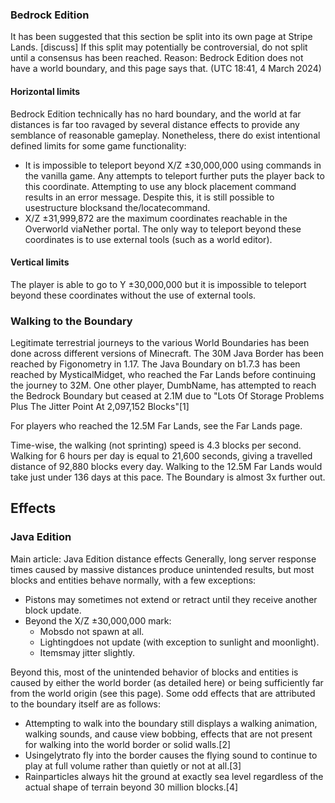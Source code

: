 ### Bedrock Edition

  

It has been suggested that  this section be split into its own page  at Stripe Lands. [discuss]
If this split may potentially be controversial, do not split until a consensus has been reached. Reason: Bedrock Edition does not have a world boundary, and this page says that. (UTC 18:41, 4 March 2024)


#### Horizontal limits
Bedrock Edition technically has no hard boundary, and the world at far distances is far too ravaged by several distance effects to provide any semblance of reasonable gameplay. Nonetheless, there do exist intentional defined limits for some game functionality:

- It is impossible to teleport beyond X/Z ±30,000,000 using commands in the vanilla game. Any attempts to teleport further puts the player back to this coordinate. Attempting to use any block placement command results in an error message. Despite this, it is still possible to usestructure blocksand the/locatecommand.
- X/Z ±31,999,872 are the maximum coordinates reachable in the Overworld viaNether portal. The only way to teleport beyond these coordinates is to use external tools (such as a world editor).

#### Vertical limits
The player is able to go to Y ±30,000,000 but it is impossible to teleport beyond these coordinates without the use of external tools.

### Walking to the Boundary
Legitimate terrestrial journeys to the various World Boundaries has been done across different versions of Minecraft. The 30M Java Border has been reached by Figonometry in 1.17. The Java Boundary on b1.7.3 has been reached by MysticalMidget, who reached the Far Lands before continuing the journey to 32M. One other player, DumbName, has attempted to reach the Bedrock Boundary but ceased at 2.1M due to "Lots Of Storage Problems Plus The Jitter Point At 2,097,152 Blocks"[1]

For players who reached the 12.5M Far Lands, see the Far Lands page. 

Time-wise, the walking (not sprinting) speed is 4.3 blocks per second. Walking for 6 hours per day is equal to 21,600 seconds, giving a travelled distance of 92,880 blocks every day. Walking to the 12.5M Far Lands would take just under 136 days at this pace. The Boundary is almost 3x further out.

## Effects
### Java Edition
Main article: Java Edition distance effects
Generally, long server response times caused by massive distances produce unintended results, but most blocks and entities behave normally, with a few exceptions:

- Pistons may sometimes not extend or retract until they receive another block update.
- Beyond the X/Z ±30,000,000 mark:
	- Mobsdo not spawn at all.
	- Lightingdoes not update (with exception to sunlight and moonlight).
	- Itemsmay jitter slightly.

Beyond this, most of the unintended behavior of blocks and entities is caused by either the world border (as detailed here) or being sufficiently far from the world origin (see this page). Some odd effects that are attributed to the boundary itself are as follows:

- Attempting to walk into the boundary still displays a walking animation, walking sounds, and cause view bobbing, effects that are not present for walking into the world border or solid walls.[2]
- Usingelytrato fly into the border causes the flying sound to continue to play at full volume rather than quietly or not at all.[3]
- Rainparticles always hit the ground at exactly sea level regardless of the actual shape of terrain beyond 30 million blocks.[4]


